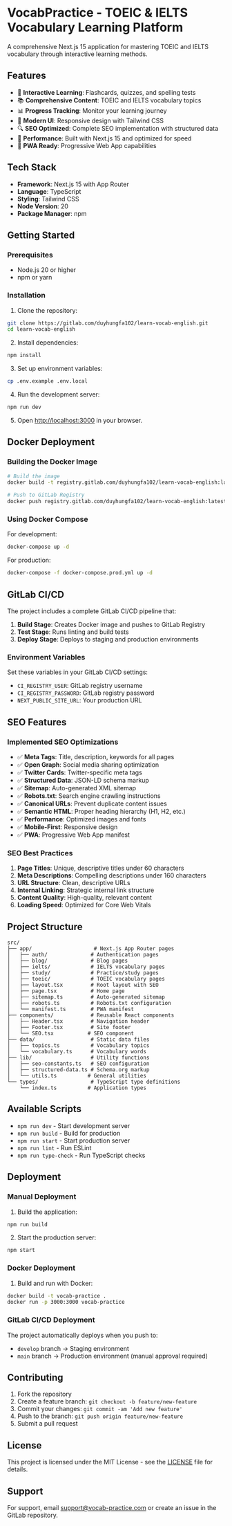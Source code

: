# VocabPractice - TOEIC & IELTS Vocabulary Learning Platform

A comprehensive Next.js 15 application for mastering TOEIC and IELTS vocabulary through interactive learning methods.

## Features

- 🎯 **Interactive Learning**: Flashcards, quizzes, and spelling tests
- 📚 **Comprehensive Content**: TOEIC and IELTS vocabulary topics
- 📊 **Progress Tracking**: Monitor your learning journey
- 🎨 **Modern UI**: Responsive design with Tailwind CSS
- 🔍 **SEO Optimized**: Complete SEO implementation with structured data
- 🚀 **Performance**: Built with Next.js 15 and optimized for speed
- 📱 **PWA Ready**: Progressive Web App capabilities

## Tech Stack

- **Framework**: Next.js 15 with App Router
- **Language**: TypeScript
- **Styling**: Tailwind CSS
- **Node Version**: 20
- **Package Manager**: npm

## Getting Started

### Prerequisites

- Node.js 20 or higher
- npm or yarn

### Installation

1. Clone the repository:
```bash
git clone https://gitlab.com/duyhungfa102/learn-vocab-english.git
cd learn-vocab-english
```

2. Install dependencies:
```bash
npm install
```

3. Set up environment variables:
```bash
cp .env.example .env.local
```

4. Run the development server:
```bash
npm run dev
```

5. Open [http://localhost:3000](http://localhost:3000) in your browser.

## Docker Deployment

### Building the Docker Image

```bash
# Build the image
docker build -t registry.gitlab.com/duyhungfa102/learn-vocab-english:latest .

# Push to GitLab Registry
docker push registry.gitlab.com/duyhungfa102/learn-vocab-english:latest
```

### Using Docker Compose

For development:
```bash
docker-compose up -d
```

For production:
```bash
docker-compose -f docker-compose.prod.yml up -d
```

## GitLab CI/CD

The project includes a complete GitLab CI/CD pipeline that:

1. **Build Stage**: Creates Docker image and pushes to GitLab Registry
2. **Test Stage**: Runs linting and build tests
3. **Deploy Stage**: Deploys to staging and production environments

### Environment Variables

Set these variables in your GitLab CI/CD settings:

- `CI_REGISTRY_USER`: GitLab registry username
- `CI_REGISTRY_PASSWORD`: GitLab registry password
- `NEXT_PUBLIC_SITE_URL`: Your production URL

## SEO Features

### Implemented SEO Optimizations

- ✅ **Meta Tags**: Title, description, keywords for all pages
- ✅ **Open Graph**: Social media sharing optimization
- ✅ **Twitter Cards**: Twitter-specific meta tags
- ✅ **Structured Data**: JSON-LD schema markup
- ✅ **Sitemap**: Auto-generated XML sitemap
- ✅ **Robots.txt**: Search engine crawling instructions
- ✅ **Canonical URLs**: Prevent duplicate content issues
- ✅ **Semantic HTML**: Proper heading hierarchy (H1, H2, etc.)
- ✅ **Performance**: Optimized images and fonts
- ✅ **Mobile-First**: Responsive design
- ✅ **PWA**: Progressive Web App manifest

### SEO Best Practices

1. **Page Titles**: Unique, descriptive titles under 60 characters
2. **Meta Descriptions**: Compelling descriptions under 160 characters
3. **URL Structure**: Clean, descriptive URLs
4. **Internal Linking**: Strategic internal link structure
5. **Content Quality**: High-quality, relevant content
6. **Loading Speed**: Optimized for Core Web Vitals

## Project Structure

```
src/
├── app/                    # Next.js App Router pages
│   ├── auth/              # Authentication pages
│   ├── blog/              # Blog pages
│   ├── ielts/             # IELTS vocabulary pages
│   ├── study/             # Practice/study pages
│   ├── toeic/             # TOEIC vocabulary pages
│   ├── layout.tsx         # Root layout with SEO
│   ├── page.tsx           # Home page
│   ├── sitemap.ts         # Auto-generated sitemap
│   ├── robots.ts          # Robots.txt configuration
│   └── manifest.ts        # PWA manifest
├── components/            # Reusable React components
│   ├── Header.tsx         # Navigation header
│   ├── Footer.tsx         # Site footer
│   └── SEO.tsx           # SEO component
├── data/                  # Static data files
│   ├── topics.ts          # Vocabulary topics
│   └── vocabulary.ts      # Vocabulary words
├── lib/                   # Utility functions
│   ├── seo-constants.ts   # SEO configuration
│   ├── structured-data.ts # Schema.org markup
│   └── utils.ts          # General utilities
└── types/                 # TypeScript type definitions
    └── index.ts          # Application types
```

## Available Scripts

- `npm run dev` - Start development server
- `npm run build` - Build for production
- `npm run start` - Start production server
- `npm run lint` - Run ESLint
- `npm run type-check` - Run TypeScript checks

## Deployment

### Manual Deployment

1. Build the application:
```bash
npm run build
```

2. Start the production server:
```bash
npm start
```

### Docker Deployment

1. Build and run with Docker:
```bash
docker build -t vocab-practice .
docker run -p 3000:3000 vocab-practice
```

### GitLab CI/CD Deployment

The project automatically deploys when you push to:
- `develop` branch → Staging environment
- `main` branch → Production environment (manual approval required)

## Contributing

1. Fork the repository
2. Create a feature branch: `git checkout -b feature/new-feature`
3. Commit your changes: `git commit -am 'Add new feature'`
4. Push to the branch: `git push origin feature/new-feature`
5. Submit a pull request

## License

This project is licensed under the MIT License - see the [LICENSE](LICENSE) file for details.

## Support

For support, email support@vocab-practice.com or create an issue in the GitLab repository.
